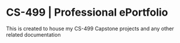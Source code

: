 # CS-499 | Professional ePortfolio
This is created to house my CS-499 Capstone projects and any other related documentation


